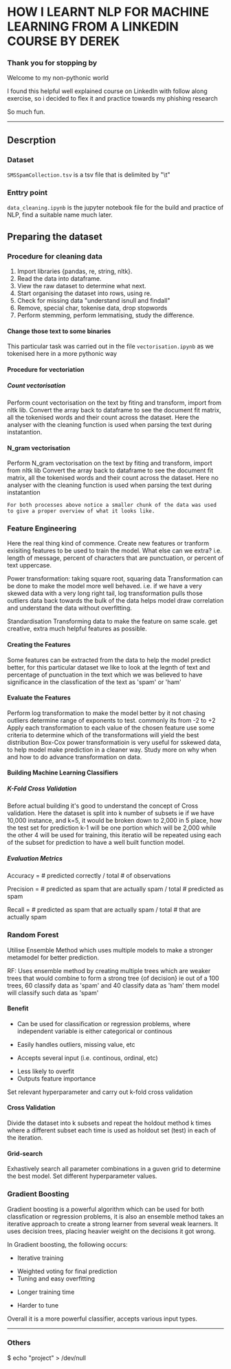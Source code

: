 # HOW I LEARNT NLP FOR MACHINE LEARNING FROM A LINKEDIN COURSE BY DEREK
### Thank you for stopping by
Welcome to my non-pythonic world

I found this helpful well explained course on LinkedIn with follow along
exercise, so i decided to flex it and practice towards my phishing research

So much fun.
___

## Descrption

### Dataset 
`SMSSpamCollection.tsv` is a tsv file that is delimited by "\t"

### Enttry point
`data_cleaning.ipynb` is the jupyter notebook file for the build and practice of NLP, find a suitable
name much later.

## Preparing the dataset

### Procedure for cleaning data
1.  Import libraries {pandas, re, string, nltk}.
2.  Read the data into dataframe.
3.  View the raw dataset to determine what next.
4.  Start organising the dataset into rows, using re.
5.  Check for missing data "understand isnull and findall"
6.  Remove, special char, tokenise data, drop stopwords
7.  Perform stemming, perform lemmatising, study the difference.

#### Change those text to some binaries
This particular task was carried out in the file `vectorisation.ipynb` as we tokenised here in
a more pythonic way

#### Procedure for vectoriation
##### Count vectorisation
Perform count vectorisation on the text by fiting and transform, import from nltk lib.
Convert the array back to dataframe to see the document fit matrix, all the tokenised words and their
count across the dataset. Here the analyser with the cleaning function is used when parsing the text 
during instatantion.

#### N_gram vectorisation
Perform N_gram vectorisation on the text by fiting and transform, import from nltk lib
Convert the array back to dataframe to see the document fit matrix, all the tokenised words and their
count across the dataset. Here no analyser with the cleaning function is used when parsing the text during instatantion

`For both processes above notice a smaller chunk of the data was used to give a proper overview of what it looks like.`

### Feature Engineering
Here the real thing kind of commence.
Create new features or tranform exisiting features to be used to train the model. What else can we extra?
i.e. length of message, percent of characters that are punctuation, or percent of text uppercase.

Power transformation: taking square root, squaring data
Transformation can be done to make the model more well behaved. i.e. if we have a very skewed data
with a very long right tail, log transformation pulls those outliers data back towards the bulk of the data
helps model draw correlation and understand the data without overfitting.

Standardisation
Transforming data to make the feature on same scale. get creative, extra much helpful features as possible.

#### Creating the Features
Some features can be extracted from the data to help the model predict better, for this particular dataset we like to look 
at the legnth of text and percentage of punctuation in the text which we was believed to have significance in the 
classfication of the text as 'spam' or 'ham'

#### Evaluate the Features
Perform log transformation to make the model better by it not chasing outliers
determine range of exponents to test. commonly its from -2 to +2
Apply each transformation to each value of the chosen feature
use some criteria to determine which of the transformations will yield the best distribution
Box-Cox power transformatioin is very useful for sskewed data, to help model make prediction in a cleaner way.
Study more on why when and how to do advance transformation on data.


#### Building Machine Learning Classifiers
##### K-Fold Cross Validation
Before actual building it's good to understand the concept of Cross validation. Here the dataset is split into k number of subsets
ie if we have 10,000 instance, and k=5, it would be broken down to 2,000 in 5 place, how the test set for prediction k-1 will be one
portion which will be 2,000 while the other 4 will be used for training, this iteratio will be repeated using each of the subset for
prediction to have a well built function model.

##### Evaluation Metrics
Accuracy =  # predicted correctly / total # of observations

Precision =  # predicted as spam that are actually spam / total # predicted as spam

Recall =     # predicted as spam that are actually spam / total # that are actually spam

### Random Forest
Utilise Ensemble Method which uses multiple models to make a stronger metamodel for better prediction.

RF: Uses ensemble method by creating multiple trees which are weaker trees that would combine to form a strong tree {of decision} 
ie out of a 100 trees, 60 classify data as 'spam' and 40 classify data as 'ham' them model will classify such data as 'spam'

#### Benefit
- Can be used for classification or regression problems, where independent variable is either categorical or continous
+ Easily handles outliers, missing value, etc
* Accepts several input (i.e. continous, ordinal, etc)
- Less likely to overfit
- Outputs feature importance

Set relevant hyperparameter and carry out k-fold cross validation

#### Cross Validation
Divide the dataset into k subsets and repeat the holdout method k times where a different subset each time is used as
holdout set (test) in each of the iteration.

#### Grid-search
Exhastively search all parameter combinations in a guven grid to determine the best model. Set different hyperparameter values.

### Gradient Boosting
Gradient boosting is a powerful algorithm which can be used for both classfication or regression problems, it is also an ensemble method
takes an iterative approach to create a strong learner from several weak learners. It uses decision trees, placing heavier weight on the
decisions it got wrong. 

In Gradient boosting, the following occurs:
- Iterative training
+ Weighted voting for final prediction
+ Tuning and easy overfitting
- Longer training time
* Harder to tune

Overall it is a more powerful classifier, accepts various input types. 

___
### Others
$ echo "project" > /dev/null


